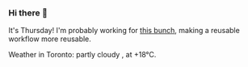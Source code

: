### Hi there :wave:

It's Thursday! I'm probably working for [this bunch](https://github.com/kohofinancial), making a reusable workflow more reusable.

Weather in Toronto: partly cloudy , at +18°C.
